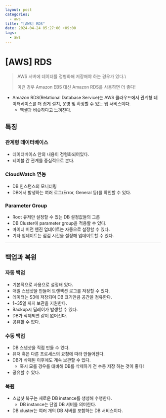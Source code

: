 ```yaml
---
layout: post
categories:
  - aws
title: "[AWS] RDS"
date: 2024-04-24 05:27:00 +09:00
tags:
  - aws
---
```

# [AWS] RDS

>AWS 서버에 데이터를 정형화해 저장해야 하는 경우가 있다.\
>
>이런 경우 Amazon EBS 대신 Amazon RDS를 사용하면 더 좋다!

- Amazon RDS(Relational Database Service)는 AWS 클라우드에서 관계형 데이터베이스를 더 쉽게 설치, 운영 및 확장할 수 있는 웹 서비스이다.
	- 엑셀과 비슷하다고 느껴진다.

## 특징

### 관계형 데이터베이스
- 데이터베이스 안의 내용이 정형화되어있다.
- 테이블 간 관계를 중심적으로 본다.

### CloudWatch 연동
- DB 인스턴스의 모니터링
- DB에서 발생하는 여러 로그(Error, General 등)를 확인할 수 있다.

### Parameter Group
- Root 유저만 설정할 수 있는 DB 설정값들의 그룹
- DB Cluster에 parameter group을 적용할 수 있다.
- 마이너 버전 엔진 업데이트는 자동으로 설정할 수 있다.
- 기타 업데이트는 점검 시간을 설정해 업데이트할 수 있다.

---

## 백업과 복원

### 자동 백업
- 기본적으로 사용으로 설정돼 있다.
- 매일 스냅샷을 만들어 트랜젝션 로그를 저장할 수 있다.
- 데이터는 S3에 저장되며 DB 크기만큼 공간을 점유한다.
- 1~35일 까지 보관을 지원한다.
- Backup시 딜레이가 발생할 수 있다.
- DB가 삭제되면 같이 없어진다.
- 공유할 수 없다.

### 수동 백업
- DB 스냅샷을 직접 만들 수 있다.
- 유저 혹은 다른 프로세스의 요청에 따라 만들어진다.
- DB가 삭제된 이후에도 계속 보관할 수 있다.
	- 혹시 모를 경우를 대비해 DB를 삭제하기 전 수동 저장 하는 것이 좋다!
- 공유할 수 있다.

### 복원
- 스냅샷 복구는 새로운 DB instance를 생성해 수행한다.
	- DB instance는 단일 DB 서버를 의미한다.
- DB cluster는 여러 개의 DB 서버를 포함하는 DB 서비스이다.
